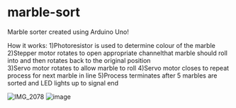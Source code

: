 # marble-sort
Marble sorter created using Arduino Uno! 

How it works:
1)Photoresistor is used to determine colour of the marble 
2)Stepper motor rotates to open appropriate channelthat marble should roll into and then rotates back to the original position  
3)Servo motor rotates to allow marble to roll 
4)Servo motor closes to repeat  process for next marble in line 
5)Process terminates after 5 marbles are sorted and LED lights up to signal end

![IMG_2078](https://user-images.githubusercontent.com/67404429/142500502-4e2bbb90-03c6-4dc9-98a0-146c4f97553c.jpg)
![image](https://user-images.githubusercontent.com/67404429/142500366-b63130e9-48a3-4c97-a76e-5aabb04e7c67.png)




